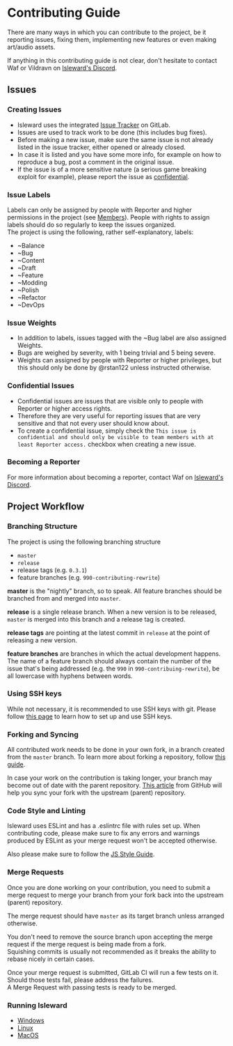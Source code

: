 # Contributing Guide

There are many ways in which you can contribute to the project, be it reporting issues, fixing them, implementing new features or even making art/audio assets.

If anything in this contributing guide is not clear, don't hesitate to contact Waf or Vildravn on [Isleward's Discord](https://discord.gg/gnsn7ZP).

## Issues

### Creating Issues

* Isleward uses the integrated [Issue Tracker](https://gitlab.com/Isleward/isleward/issues) on GitLab.
* Issues are used to track work to be done (this includes bug fixes).
* Before making a new issue, make sure the same issue is not already listed in the issue tracker, either opened or already closed.
* In case it is listed and you have some more info, for example on how to reproduce a bug, post a comment in the original issue.
* If the issue is of a more sensitive nature (a serious game breaking exploit for example), please report the issue as [confidential](#confidential-issues).

### Issue Labels

Labels can only be assigned by people with Reporter and higher permissions in the project (see [Members](https://gitlab.com/Isleward/isleward/project_members)). People with rights to assign labels should do so regularly to keep the issues organized.  
The project is using the following, rather self-explanatory, labels:

* ~Balance
* ~Bug
* ~Content
* ~Draft
* ~Feature
* ~Modding
* ~Polish
* ~Refactor
* ~DevOps

### Issue Weights

* In addition to labels, issues tagged with the ~Bug label are also assigned Weights.
* Bugs are weighed by severity, with 1 being trivial and 5 being severe.
* Weights can assigned by people with Reporter or higher privileges, but this should only be done by @rstan122 unless instructed otherwise.

### Confidential Issues

* Confidential issues are issues that are visible only to people with Reporter or higher access rights.
* Therefore they are very useful for reporting issues that are very sensitive and that not every user should know about.  
* To create a confidential issue, simply check the `This issue is confidential and should only be visible to team members with at least Reporter access.` checkbox when creating a new issue.

### Becoming a Reporter

For more information about becoming a reporter, contact Waf on [Isleward's Discord](https://discord.gg/gnsn7ZP).

## Project Workflow

### Branching Structure

The project is using the following branching structure

* `master`
* `release`
* release tags (e.g. `0.3.1`)
* feature branches (e.g. `990-contributing-rewrite`)

**master** is the "nightly" branch, so to speak. All feature branches should be branched from and merged into `master`.

**release** is a single release branch. When a new version is to be released, `master` is merged into this branch and a release tag is created.

**release tags** are pointing at the latest commit in `release` at the point of releasing a new version.

**feature branches** are branches in which the actual development happens. The name of a feature branch should always contain the number of the issue that's being addressed (e.g. the `990` in `990-contribuing-rewrite`), be all lowercase with hyphens between words.

### Using SSH keys

While not necessary, it is recommended to use SSH keys with git. Please follow [this page](https://gitlab.com/help/ssh/README.md) to learn how to set up and use SSH keys.

### Forking and Syncing

All contributed work needs to be done in your own fork, in a branch created from the `master` branch. To learn more about forking a repository, follow [this guide](https://docs.gitlab.com/ce/workflow/forking_workflow.html).

In case your work on the contribution is taking longer, your branch may become out of date with the parent repository. [This article](https://help.github.com/articles/syncing-a-fork/) from GitHub will help you sync your fork with the upstream (parent) repository.

### Code Style and Linting

Isleward uses ESLint and has a .eslintrc file with rules set up. When contributing code, please make sure to fix any errors and warnings produced by ESLint as your merge request won't be accepted otherwise.

Also please make sure to follow the [JS Style Guide](https://gitlab.com/Isleward/isleward/wikis/JS-Style-Guide).

### Merge Requests

Once you are done working on your contribution, you need to submit a merge request to merge your branch from your fork back into the upstream (parent) repository.

The merge request should have `master` as its target branch unless arranged otherwise.

You don't need to remove the source branch upon accepting the merge request if the merge request is being made from a fork.  
Squishing commits is usually not recommended as it breaks the ability to rebase nicely in certain cases.

Once your merge request is submitted, GitLab CI will run a few tests on it. Should those tests fail, please address the failures.  
A Merge Request with passing tests is ready to be merged.

### Running Isleward

* [Windows](https://gitlab.com/Isleward/isleward/wikis/installation-and-usage-(windows))
* [Linux](https://gitlab.com/Isleward/isleward/wikis/installation-and-usage-(linux))
* [MacOS](https://gitlab.com/Isleward/isleward/wikis/installation-and-usage-(macos))